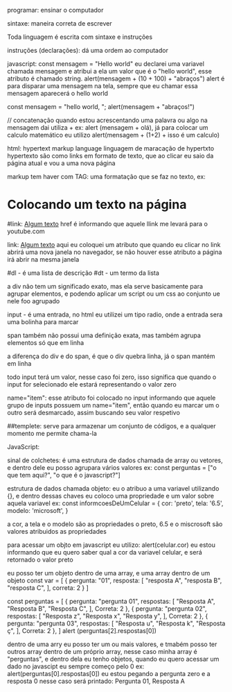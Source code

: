programar: ensinar o computador

sintaxe: maneira correta de escrever

Toda linguagem é escrita com sintaxe e instruções

instruções (declarações): dá uma ordem ao computador

 javascript:
const mensagem = "Hello world"           eu declarei uma variavel chamada mensagem e atribui a ela um valor que é o "hello world", esse atributo é chamado string.
alert(mensagem + (10 + 100) + "abraços") alert é para disparar uma mensagem na tela, sempre que eu chamar essa mensagem aparecerá o hello world

const mensagem = "hello world, ";
alert(mensagem + "abraços!")

// concatenação quando estou acrescentando uma palavra ou algo na mensagem dai utiliza + ex: alert (mensagem + olá), já para colocar um calculo matemático eu utilizo alert(mensagem + (1+2) + isso é um calculo)


html: hypertext markup language
linguagem de maracação de hypertxto
hypertexto são como links em formato de texto, que ao clicar eu saio da página atual e vou a uma nova página

markup tem haver com TAG: uma formatação que se faz no texto, ex: <h1>Colocando um texto na página</h1>

#link: <a href="https://youtube.com">Algum texto</a>
href é informando que aquele llink me levará para o youtube.com

link: <a href="https://youtube.com"  target="_blank">Algum texto</a>
aqui eu coloquei um atributo que quando eu clicar no link abrirá uma nova janela no navegador, se não houver esse atributo a página irá abrir na mesma janela

#dl - é uma lista de descrição
#dt - um termo da lista

a div não tem um significado exato, mas ela serve basicamente para agrupar elementos, e podendo aplicar um script ou um css ao conjunto ue nele foo agrupado

input - é uma entrada, no html eu utilizei um tipo radio, onde a entrada sera uma bolinha para marcar

span também não possui uma definição exata, mas também agrupa elementos só que em linha

a diferença do div e do span, é que o div quebra linha, já o span mantém em linha

todo input terá um valor, nesse caso foi zero, isso significa que quando o input for selecionado ele estará representando o valor zero

name="item": esse atributo foi colocado no input informando que aquele grupo de inputs possuem um name="item", então quando eu marcar um o outro será desmarcado, assim buscando seu valor respetivo

##templete: serve para armazenar um conjunto de códigos, e a qualquer momento me permite chama-la

JavaScript: 

sinal de colchetes: é uma estrutura de dados chamada de array ou vetores, e dentro dele eu posso agrupara vários valores 
ex: 
const perguntas = ["o que tem aqui?", "o que é o javascript?"]

estrutura de dados chamada objeto: eu o atribuo a uma variavel utilizando {}, e dentro dessas chaves eu coloco uma propriedade e um valor sobre aquela variavel
ex: const informcoesDeUmCelular = {
  cor: 'preto',
  tela: '6.5',
  modelo: 'microsoft',
}

a cor, a tela e o modelo são as propriedades
o preto, 6.5 e o miscrosoft são valores atribuidos as propriedades

para acessar um objto em javascript eu utilizo:
alert(celular.cor)
eu estou informando que eu quero saber qual a cor da variavel celular, e será retornado o valor preto

eu posso ter um objeto dentro de uma array, e uma array dentro de um objeto
const var = [
  {
   pergunta: "01",
   resposta: [
     "resposta A",
     "resposta B",
     "resposta C",
   ],
   correta: 2
  }
]


const perguntas = [
  {
    pergunta: "pergunta 01",
    respostas: [
      "Resposta A",
      "Resposta B",
      "Resposta C",
    ],
    Correta: 2
  },
  {
    pergunta: "pergunta 02",
    respostas: [
      "Resposta z",
      "Resposta x",
      "Resposta y",
    ],
    Correta: 2
  },
  {
    pergunta: "pergunta 03",
    respostas: [
      "Resposta u",
      "Resposta k",
      "Resposta ç",
    ],
    Correta: 2
  },
]
alert (perguntas[2].respostas[0])

dentro de uma arry eu posso ter um ou mais valores, e tmabém posso ter outros array dentro de um próprio array, nesse caso minha array é "perguntas", e dentro dela eu tenho objetos, quando eu quero acessar um dado no javascipt eu sempre começo pelo 0
ex: alert(perguntas[0].respostas[0])
eu estou pegando a pergunta zero e a resposta 0
nesse caso será printado: Pergunta 01, Resposta A
